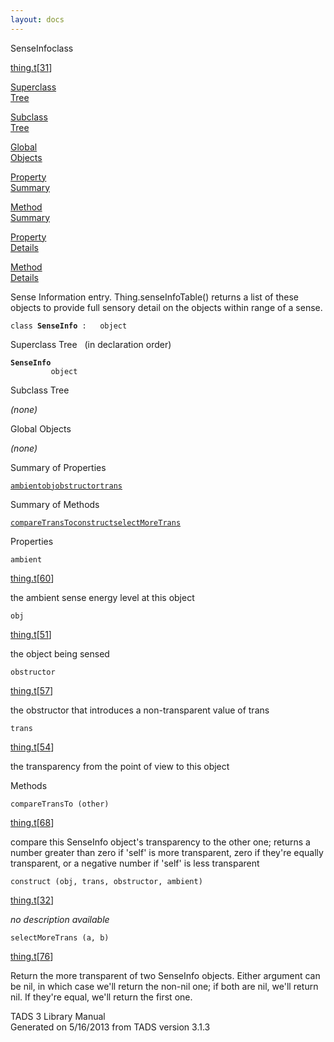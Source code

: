 ```yaml
---
layout: docs
---
```

<span class="title">SenseInfo</span><span class="type">class</span>

[thing.t](../file/thing.t.html)\[[31](../source/thing.t.html#31)\]

[Superclass  
Tree](#_SuperClassTree_)

[Subclass  
Tree](#_SubClassTree_)

[Global  
Objects](#_ObjectSummary_)

[Property  
Summary](#_PropSummary_)

[Method  
Summary](#_MethodSummary_)

[Property  
Details](#_Properties_)

[Method  
Details](#_Methods_)

<div class="fdesc">

Sense Information entry. Thing.senseInfoTable() returns a list of these
objects to provide full sensory detail on the objects within range of a
sense.

`class `**`SenseInfo`**` :   object`

</div>

<span id="_SuperClassTree_"></span>

<div class="mjhd">

<span class="hdln">Superclass Tree</span>   (in declaration order)

</div>

**`SenseInfo`**  
`         object`  
<span id="_SubClassTree_"></span>

<div class="mjhd">

<span class="hdln">Subclass Tree</span>  

</div>

*(none)* <span id="_ObjectSummary_"></span>

<div class="mjhd">

<span class="hdln">Global Objects</span>  

</div>

*(none)* <span id="_PropSummary_"></span>

<div class="mjhd">

<span class="hdln">Summary of Properties</span>  

</div>

[`ambient`](#ambient)[`obj`](#obj)[`obstructor`](#obstructor)[`trans`](#trans)

<span id="_MethodSummary_"></span>

<div class="mjhd">

<span class="hdln">Summary of Methods</span>  

</div>

[`compareTransTo`](#compareTransTo)[`construct`](#construct)[`selectMoreTrans`](#selectMoreTrans)

<span id="_Properties_"></span>

<div class="mjhd">

<span class="hdln">Properties</span>  

</div>

<span id="ambient"></span>

`ambient`

[thing.t](../file/thing.t.html)\[[60](../source/thing.t.html#60)\]

<div class="desc">

the ambient sense energy level at this object

</div>

<span id="obj"></span>

`obj`

[thing.t](../file/thing.t.html)\[[51](../source/thing.t.html#51)\]

<div class="desc">

the object being sensed

</div>

<span id="obstructor"></span>

`obstructor`

[thing.t](../file/thing.t.html)\[[57](../source/thing.t.html#57)\]

<div class="desc">

the obstructor that introduces a non-transparent value of trans

</div>

<span id="trans"></span>

`trans`

[thing.t](../file/thing.t.html)\[[54](../source/thing.t.html#54)\]

<div class="desc">

the transparency from the point of view to this object

</div>

<span id="_Methods_"></span>

<div class="mjhd">

<span class="hdln">Methods</span>  

</div>

<span id="compareTransTo"></span>

`compareTransTo (other)`

[thing.t](../file/thing.t.html)\[[68](../source/thing.t.html#68)\]

<div class="desc">

compare this SenseInfo object's transparency to the other one; returns a
number greater than zero if 'self' is more transparent, zero if they're
equally transparent, or a negative number if 'self' is less transparent

</div>

<span id="construct"></span>

`construct (obj, trans, obstructor, ambient)`

[thing.t](../file/thing.t.html)\[[32](../source/thing.t.html#32)\]

<div class="desc">

*no description available*

</div>

<span id="selectMoreTrans"></span>

`selectMoreTrans (a, b)`

[thing.t](../file/thing.t.html)\[[76](../source/thing.t.html#76)\]

<div class="desc">

Return the more transparent of two SenseInfo objects. Either argument
can be nil, in which case we'll return the non-nil one; if both are nil,
we'll return nil. If they're equal, we'll return the first one.

</div>

<div class="ftr">

TADS 3 Library Manual  
Generated on 5/16/2013 from TADS version 3.1.3

</div>
